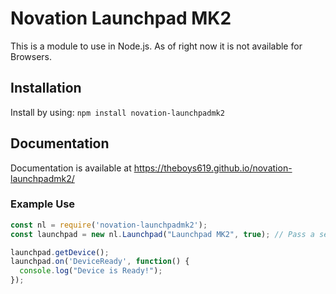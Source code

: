 # Novation Launchpad MK2
This is a module to use in Node.js. As of right now it is not available for Browsers.

## Installation

Install by using: `npm install novation-launchpadmk2`

## Documentation

Documentation is available at https://theboys619.github.io/novation-launchpadmk2/

### Example Use
```javascript
const nl = require('novation-launchpadmk2');
const launchpad = new nl.Launchpad("Launchpad MK2", true); // Pass a second argument (true or false) to disable/enable sysex.

launchpad.getDevice();
launchpad.on('DeviceReady', function() {
  console.log("Device is Ready!");
});
```
